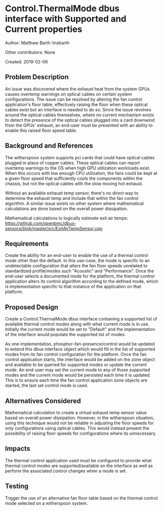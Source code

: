 # Control.ThermalMode dbus interface with Supported and Current properties

Author:
  Matthew Barth !msbarth

Other contributors:
  None

Created:
  2019-02-06

## Problem Description
An issue was discovered where the exhaust heat from the system GPUs causes
overtemp warnings on optical cables on certain system configurations. The
issue can be resolved by altering the fan control application's floor table,
effectively raising the floor when these optical cables exist but an interface
is needed to do so. Since the issue revolves around the optical cables
themselves, where no current mechanism exists to detect the presence of the
optical cables plugged into a card downwind from the GPUs' exhaust,
an end-user must be presented with an ability to enable this raised floor
speed table.

## Background and References
The witherspoon system supports pci cards that could have optical cables
plugged in place of copper cables. These optical cables can report overtemp
warnings to the OS when high GPU utilization workloads exist. When this occurs
with low enough CPU utilization, the fans could be kept at a given floor speed
that sufficiently cools the components within the chassis, but not the optical
cables with the slow moving hot exhaust.

Without an available exhaust temp sensor, there's no direct way to determine
the exhaust temp and include that within the fan control algorithm. A similar
issue exists on other system where mathematical calculations are done based on
the overall power dissipation.

Mathematical calculations to logically estimate exit air temps:
https://github.com/openbmc/dbus-sensors/blob/master/src/ExitAirTempSensor.cpp

## Requirements
Create the ability for an end-user to enable the use of a thermal control mode
other than the default. In this use-case, the mode is specific to an
undetectable configuration that alters the fan floor speeds unrelated to
standardized profile/modes such "Acoustic" and "Performance". Once the end-user
selects a documented mode for the platform, the thermal control application
alters its control algorithm according to the defined mode, which is
implementation specific to that instance of the application on that platform.

## Proposed Design
Create a Control.ThermalMode dbus interface containing a supported list of
available thermal control modes along with what current mode is in use.
Initially the current mode would be set to "Default" and the implementation
of the interface would populate the supported list of modes.

As one implementation, phosphor-fan-presence/control would be updated to extend
this dbus interface object which would fill in the list of supported modes
from its fan control configuration for the platform. Once the fan control
application starts, the interface would be added on the zone object and
available to be queried for supported modes or update the current mode.
An end-user may set the current mode to any of those supported modes and the
current mode would be persisted each time it is updated. This is to ensure
each time the fan control application zone objects are started, the last set
control mode is used.

## Alternatives Considered
Mathematical calculation to create a virtual exhaust temp sensor value based
on overall power dissipation. However, in the witherspoon situation, using
this technique would not be reliable in adjusting the floor speeds for only
configurations using optical cables. This would instead present the possibility
of raising floor speeds for configurations where its unnecessary.

## Impacts
The thermal control application used must be configured to provide what thermal
control modes are supported/available on the interface as well as perform the
associated control changes when a mode is set.

## Testing
Trigger the use of an alternative fan floor table based on the thermal control
mode selected on a witherspoon system.
